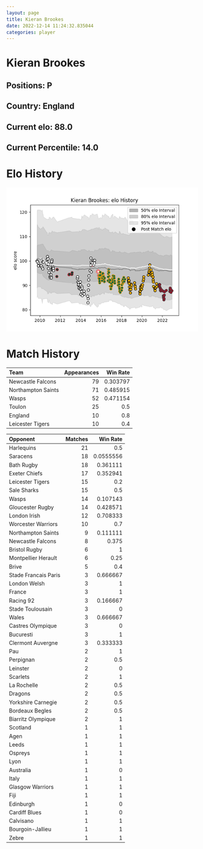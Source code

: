 ```yaml
---  
layout: page  
title: Kieran Brookes  
date: 2022-12-14 11:24:32.835044  
categories: player  
---
```

# Kieran Brookes

## Positions: P

## Country: England

## Current elo: 88.0

## Current Percentile: 14.0

# Elo History


![elo history](history_KieranBrookes.png)
# Match History


| Team               |   Appearances |   Win Rate |
|:-------------------|--------------:|-----------:|
| Newcastle Falcons  |            79 |   0.303797 |
| Northampton Saints |            71 |   0.485915 |
| Wasps              |            52 |   0.471154 |
| Toulon             |            25 |   0.5      |
| England            |            10 |   0.8      |
| Leicester Tigers   |            10 |   0.4      |

| Opponent             |   Matches |   Win Rate |
|:---------------------|----------:|-----------:|
| Harlequins           |        21 |  0.5       |
| Saracens             |        18 |  0.0555556 |
| Bath Rugby           |        18 |  0.361111  |
| Exeter Chiefs        |        17 |  0.352941  |
| Leicester Tigers     |        15 |  0.2       |
| Sale Sharks          |        15 |  0.5       |
| Wasps                |        14 |  0.107143  |
| Gloucester Rugby     |        14 |  0.428571  |
| London Irish         |        12 |  0.708333  |
| Worcester Warriors   |        10 |  0.7       |
| Northampton Saints   |         9 |  0.111111  |
| Newcastle Falcons    |         8 |  0.375     |
| Bristol Rugby        |         6 |  1         |
| Montpellier Herault  |         6 |  0.25      |
| Brive                |         5 |  0.4       |
| Stade Francais Paris |         3 |  0.666667  |
| London Welsh         |         3 |  1         |
| France               |         3 |  1         |
| Racing 92            |         3 |  0.166667  |
| Stade Toulousain     |         3 |  0         |
| Wales                |         3 |  0.666667  |
| Castres Olympique    |         3 |  0         |
| Bucuresti            |         3 |  1         |
| Clermont Auvergne    |         3 |  0.333333  |
| Pau                  |         2 |  1         |
| Perpignan            |         2 |  0.5       |
| Leinster             |         2 |  0         |
| Scarlets             |         2 |  1         |
| La Rochelle          |         2 |  0.5       |
| Dragons              |         2 |  0.5       |
| Yorkshire Carnegie   |         2 |  0.5       |
| Bordeaux Begles      |         2 |  0.5       |
| Biarritz Olympique   |         2 |  1         |
| Scotland             |         1 |  1         |
| Agen                 |         1 |  1         |
| Leeds                |         1 |  1         |
| Ospreys              |         1 |  1         |
| Lyon                 |         1 |  1         |
| Australia            |         1 |  0         |
| Italy                |         1 |  1         |
| Glasgow Warriors     |         1 |  1         |
| Fiji                 |         1 |  1         |
| Edinburgh            |         1 |  0         |
| Cardiff Blues        |         1 |  0         |
| Calvisano            |         1 |  1         |
| Bourgoin-Jallieu     |         1 |  1         |
| Zebre                |         1 |  1         |